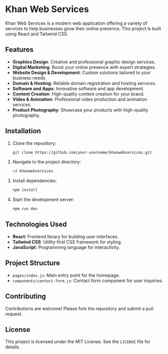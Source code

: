 # Khan Web Services

Khan Web Services is a modern web application offering a variety of services to help businesses grow their online presence. This project is built using React and Tailwind CSS.

## Features

- **Graphics Design**: Creative and professional graphic design services.
- **Digital Marketing**: Boost your online presence with expert strategies.
- **Website Design & Development**: Custom solutions tailored to your business needs.
- **Domain & Hosting**: Reliable domain registration and hosting services.
- **Software and Apps**: Innovative software and app development.
- **Content Creation**: High-quality content creation for your brand.
- **Video & Animation**: Professional video production and animation services.
- **Product Photography**: Showcase your products with high-quality photography.

## Installation

1. Clone the repository:
   ```bash
   git clone https://github.com/your-username/khanwebservices.git
   ```
2. Navigate to the project directory:
   ```bash
   cd khanwebservices
   ```
3. Install dependencies:
   ```bash
   npm install
   ```
4. Start the development server:
   ```bash
   npm run dev
   ```

## Technologies Used

- **React**: Frontend library for building user interfaces.
- **Tailwind CSS**: Utility-first CSS framework for styling.
- **JavaScript**: Programming language for interactivity.

## Project Structure

- `pages/index.js`: Main entry point for the homepage.
- `components/contact-form.js`: Contact form component for user inquiries.

## Contributing

Contributions are welcome! Please fork the repository and submit a pull request.

## License

This project is licensed under the MIT License. See the `LICENSE` file for details.
